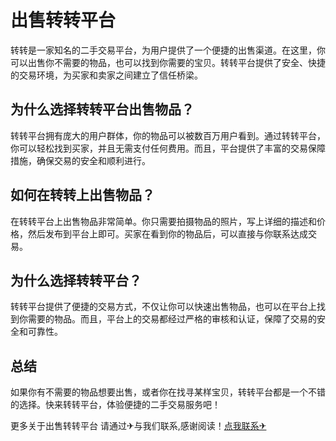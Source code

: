 # 出售转转平台

转转是一家知名的二手交易平台，为用户提供了一个便捷的出售渠道。在这里，你可以出售你不需要的物品，也可以找到你需要的宝贝。转转平台提供了安全、快捷的交易环境，为买家和卖家之间建立了信任桥梁。

## 为什么选择转转平台出售物品？

转转平台拥有庞大的用户群体，你的物品可以被数百万用户看到。通过转转平台，你可以轻松找到买家，并且无需支付任何费用。而且，平台提供了丰富的交易保障措施，确保交易的安全和顺利进行。

## 如何在转转上出售物品？

在转转平台上出售物品非常简单。你只需要拍摄物品的照片，写上详细的描述和价格，然后发布到平台上即可。买家在看到你的物品后，可以直接与你联系达成交易。

## 为什么选择转转平台？

转转平台提供了便捷的交易方式，不仅让你可以快速出售物品，也可以在平台上找到你需要的物品。而且，平台上的交易都经过严格的审核和认证，保障了交易的安全和可靠性。

## 总结

如果你有不需要的物品想要出售，或者你在找寻某样宝贝，转转平台都是一个不错的选择。快来转转平台，体验便捷的二手交易服务吧！

更多关于出售转转平台 请通过✈与我们联系,感谢阅读！[点我联系✈](https://app.k02.cc)